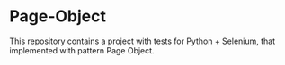 # Page-Object

This repository contains a project with tests for Python + Selenium, that implemented with pattern Page Object.